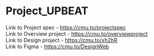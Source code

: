 # Project_UPBEAT

Link to Project spec - https://cmu.to/projectspec	
Link to Overview project - https://cmu.to/overviewproject	
Link to Design project - https://cmu.to/xh2hR	
Link to Figma - https://cmu.to/DesignWeb	
